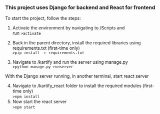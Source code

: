 ### This project uses Django for backend and React for frontend
To start the project, follow the steps:
1. Activate the environment by navigating to /Scripts and  
run `>activate`
2. Back in the parent directory, install the required libraries using requirements.txt (first-time only)  
`>pip install -r requirements.txt`

3. Navigate to /kartify and run the server using manage.py  
`>python manage.py runserver `

With the Django server running, in another terminal, start react server  

4. Navigate to /kartify_react folder to install the required modules (first-time only)  
```>npm install ```
5. Now start the react server  
```>npm start```
